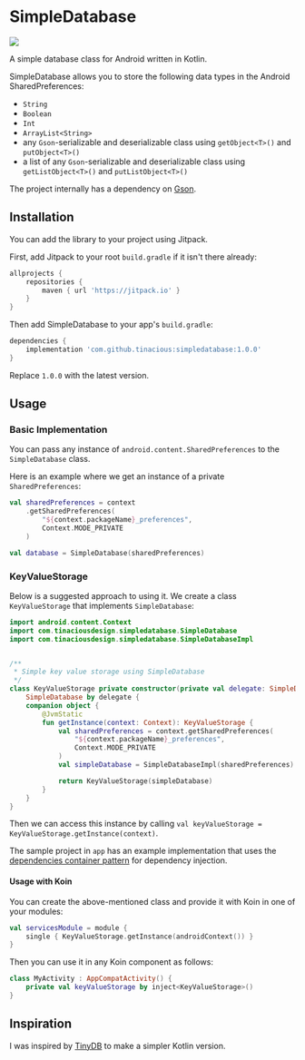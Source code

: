 # SimpleDatabase

[![](https://jitpack.io/v/tinacious/simpledatabase.svg)](https://jitpack.io/#tinacious/simpledatabase)


A simple database class for Android written in Kotlin.

SimpleDatabase allows you to store the following data types in the Android SharedPreferences:

- `String`
- `Boolean`
- `Int`
- `ArrayList<String>`
- any `Gson`-serializable and deserializable class using `getObject<T>()` and `putObject<T>()`
- a list of any `Gson`-serializable and deserializable class using `getListObject<T>()` and `putListObject<T>()`

The project internally has a dependency on [Gson](https://github.com/google/gson).


## Installation

You can add the library to your project using Jitpack.

First, add Jitpack to your root `build.gradle` if it isn't there already:

```groovy
allprojects {
    repositories {
        maven { url 'https://jitpack.io' }
    }
}

```

Then add SimpleDatabase to your app's `build.gradle`:

```groovy
dependencies {
    implementation 'com.github.tinacious:simpledatabase:1.0.0'
}
```

Replace `1.0.0` with the latest version.


## Usage

### Basic Implementation

You can pass any instance of `android.content.SharedPreferences` to the `SimpleDatabase` class.

Here is an example where we get an instance of a private `SharedPreferences`:

```kt
val sharedPreferences = context
    .getSharedPreferences(
        "${context.packageName}_preferences",
        Context.MODE_PRIVATE
    )

val database = SimpleDatabase(sharedPreferences)
```


### KeyValueStorage

Below is a suggested approach to using it. We create a class `KeyValueStorage` that implements `SimpleDatabase`:

```kt
import android.content.Context
import com.tinaciousdesign.simpledatabase.SimpleDatabase
import com.tinaciousdesign.simpledatabase.SimpleDatabaseImpl


/**
 * Simple key value storage using SimpleDatabase
 */
class KeyValueStorage private constructor(private val delegate: SimpleDatabase) :
    SimpleDatabase by delegate {
    companion object {
        @JvmStatic
        fun getInstance(context: Context): KeyValueStorage {
            val sharedPreferences = context.getSharedPreferences(
                "${context.packageName}_preferences",
                Context.MODE_PRIVATE
            )
            val simpleDatabase = SimpleDatabaseImpl(sharedPreferences)

            return KeyValueStorage(simpleDatabase)
        }
    }
}
```

Then we can access this instance by calling `val keyValueStorage = KeyValueStorage.getInstance(context)`.

The sample project in `app` has an example implementation that uses the [dependencies container pattern](https://developer.android.com/training/dependency-injection/manual#dependencies-container) for dependency injection.


#### Usage with Koin

You can create the above-mentioned class and provide it with Koin in one of your modules:

```kt
val servicesModule = module {
    single { KeyValueStorage.getInstance(androidContext()) }
}
```

Then you can use it in any Koin component as follows:

```kt
class MyActivity : AppCompatActivity() {
    private val keyValueStorage by inject<KeyValueStorage>()
}
```


## Inspiration

I was inspired by [TinyDB](https://github.com/kcochibili/TinyDB--Android-Shared-Preferences-Turbo) to make a simpler Kotlin version.
